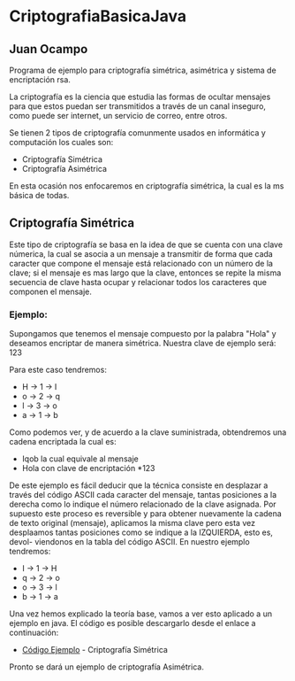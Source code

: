 # CriptografiaBasicaJava
## Juan Ocampo

Programa de ejemplo para criptografía simétrica, asimétrica y sistema de encriptación rsa.

La criptografía es la ciencia que estudia las formas de ocultar mensajes para que estos puedan ser transmitidos a través de un canal inseguro,
como puede ser internet, un servicio de correo, entre otros.

Se tienen 2 tipos de criptografía comunmente usados en informática y computación los cuales son: 

* Criptografía Simétrica
* Criptografía Asimétrica

En esta ocasión nos enfocaremos en criptografía simétrica, la cual es la ms básica de todas.

## Criptografía Simétrica

Este tipo de criptografía se basa en la idea de que se cuenta con una clave númerica, la cual se asocia a un mensaje a transmitir
de forma que cada caracter que compone el mensaje está relacionado con un número de la clave; si el mensaje es mas largo que la clave,
entonces se repite la misma secuencia de clave hasta ocupar y relacionar todos los caracteres que componen el mensaje.

### Ejemplo:

Supongamos que tenemos el mensaje compuesto por la palabra "Hola" y deseamos encriptar de manera simétrica. Nuestra clave de ejemplo
será: 123

Para este caso tendremos:

* H -> 1 -> I
* o -> 2 -> q
* l -> 3 -> o
* a -> 1 -> b

Como podemos ver, y de acuerdo a la clave suministrada, obtendremos una cadena encriptada la cual es:
* Iqob
la cual equivale al mensaje
* Hola
con clave de encriptación
*123

De este ejemplo es fácil deducir que la técnica consiste en desplazar a través del código ASCII cada caracter del mensaje, tantas posiciones a la derecha
como lo indique el número relacionado de la clave asignada. Por supuesto este proceso es reversible y para obtener nuevamente la cadena de 
texto original (mensaje), aplicamos la misma clave pero esta vez desplaamos tantas posiciones como se indique a la IZQUIERDA, esto es, devol-
viendonos en la tabla del código ASCII. En nuestro ejemplo tendremos:

* I -> 1 -> H
* q -> 2 -> o
* o -> 3 -> l
* b -> 1 -> a

Una vez hemos explicado la teoría base, vamos a ver esto aplicado a un ejemplo en java. El código es posible descargarlo desde el enlace a continuación:

* [Código Ejemplo](https://github.com/jpocampor/CriptografiaBasicaJava/tree/feature/criptografiaSimetrica) - Criptografía Simétrica

Pronto se dará un ejemplo de criptografía Asimétrica.
